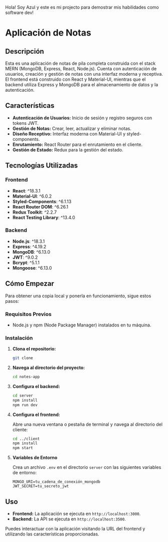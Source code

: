 Hola! Soy Azul y este es mi projecto para demostrar mis habilidades como software dev!

# Aplicación de Notas

## Descripción

Esta es una aplicación de notas de pila completa construida con el stack MERN (MongoDB, Express, React, Node.js). Cuenta con autenticación de usuarios, creación y gestión de notas con una interfaz moderna y receptiva. El frontend está construido con React y Material-UI, mientras que el backend utiliza Express y MongoDB para el almacenamiento de datos y la autenticación.

## Características

- **Autenticación de Usuarios:** Inicio de sesión y registro seguros con tokens JWT.
- **Gestión de Notas:** Crear, leer, actualizar y eliminar notas.
- **Diseño Receptivo:** Interfaz moderna con Material-UI y styled-components.
- **Enrutamiento:** React Router para el enrutamiento en el cliente.
- **Gestión de Estado:** Redux para la gestión del estado.

## Tecnologías Utilizadas

### Frontend

- **React**: ^18.3.1
- **Material-UI**: ^6.0.2
- **Styled-Components**: ^6.1.13
- **React Router DOM**: ^6.26.1
- **Redux Toolkit**: ^2.2.7
- **React Testing Library**: ^13.4.0

### Backend

- **Node.js**: ^18.3.1
- **Express**: ^4.19.2
- **MongoDB**: ^6.13.0
- **JWT**: ^9.0.2
- **Bcrypt**: ^5.1.1
- **Mongoose**: ^6.13.0

## Cómo Empezar

Para obtener una copia local y ponerla en funcionamiento, sigue estos pasos:

### Requisitos Previos

- Node.js y npm (Node Package Manager) instalados en tu máquina.

### Instalación

1. **Clona el repositorio:**

   ```bash
   git clone
   ```

2. **Navega al directorio del proyecto:**

   ```bash
   cd notes-app
   ```

3. **Configura el backend:**

   ```bash
   cd server
   npm install
   npm run dev
   ```

4. **Configura el frontend:**

   Abre una nueva ventana o pestaña de terminal y navega al directorio del cliente:

   ```bash
   cd ../client
   npm install
   npm start
   ```

5. **Variables de Entorno**

   Crea un archivo `.env` en el directorio `server` con las siguientes variables de entorno:

   ```plaintext
   MONGO_URI=tu_cadena_de_conexión_mongodb
   JWT_SECRET=tu_secreto_jwt
   ```

## Uso

- **Frontend:** La aplicación se ejecuta en `http://localhost:3000`.
- **Backend:** La API se ejecuta en `http://localhost:3500`.

Puedes interactuar con la aplicación visitando la URL del frontend y utilizando las características proporcionadas.
